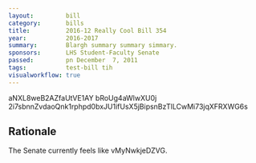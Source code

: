 ```yaml
---
layout:         bill
category:       bills
title:          2016-12 Really Cool Bill 354
year:           2016-2017
summary:        Blargh summary summary simmary.
sponsors:       LHS Student-Faculty Senate
passed:         pn December  7, 2011
tags:           test-bill tih
visualworkflow: true
---
```



aNXL8weB2AZfaUtVE1AY bRoUg4aWlwXU0j 2i7sbnnZvdaoQnk1rphpd0bxJU1ifUsX5jBipsnBzTlLCwMi73jqXFRXWG6s 




Rationale
---------
The Senate currently feels like vMyNwkjeDZVG.
